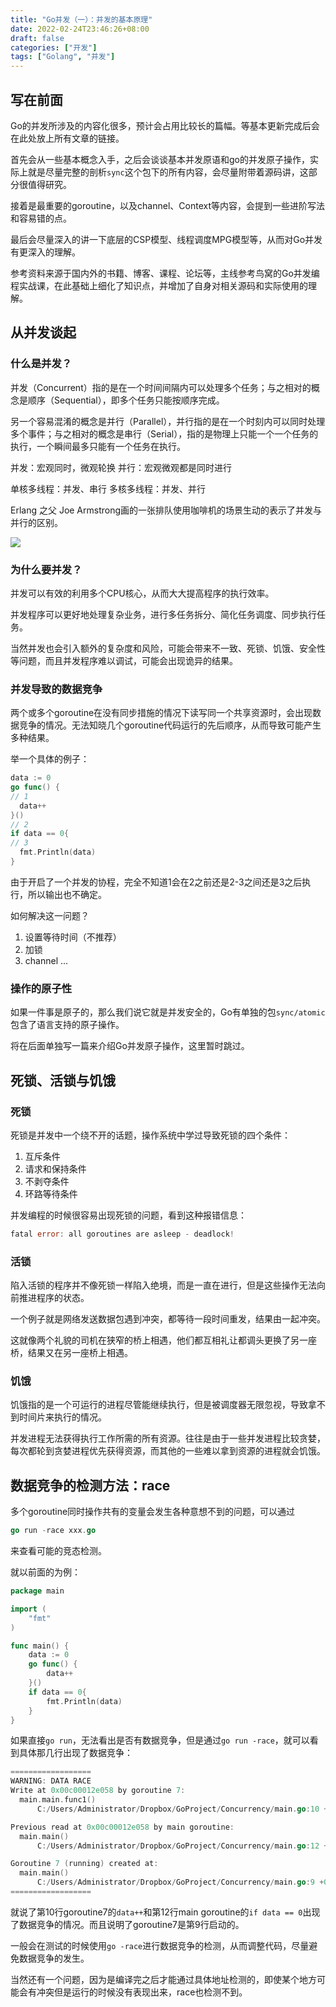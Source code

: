 ```yaml
---
title: "Go并发（一）：并发的基本原理"
date: 2022-02-24T23:46:26+08:00
draft: false
categories: ["开发"]
tags: ["Golang", "并发"]
---
```


## 写在前面

Go的并发所涉及的内容化很多，预计会占用比较长的篇幅。等基本更新完成后会在此处放上所有文章的链接。

首先会从一些基本概念入手，之后会谈谈基本并发原语和go的并发原子操作，实际上就是尽量完整的剖析`sync`这个包下的所有内容，会尽量附带着源码讲，这部分很值得研究。

接着是最重要的goroutine，以及channel、Context等内容，会提到一些进阶写法和容易错的点。

最后会尽量深入的讲一下底层的CSP模型、线程调度MPG模型等，从而对Go并发有更深入的理解。

参考资料来源于国内外的书籍、博客、课程、论坛等，主线参考鸟窝的Go并发编程实战课，在此基础上细化了知识点，并增加了自身对相关源码和实际使用的理解。

## 从并发谈起

### 什么是并发？

并发（Concurrent）指的是在一个时间间隔内可以处理多个任务；与之相对的概念是顺序（Sequential），即多个任务只能按顺序完成。

另一个容易混淆的概念是并行（Parallel），并行指的是在一个时刻内可以同时处理多个事件；与之相对的概念是串行（Serial），指的是物理上只能一个一个任务的执行，一个瞬间最多只能有一个任务在执行。

并发：宏观同时，微观轮换
并行：宏观微观都是同时进行

单核多线程：并发、串行
多核多线程：并发、并行

Erlang 之父 Joe Armstrong画的一张排队使用咖啡机的场景生动的表示了并发与并行的区别。

![](https://pic4.zhimg.com/80/v2-674f0d37fca4fac1bd2df28a2b78e633_720w.jpg?source=1940ef5c)

### 为什么要并发？

并发可以有效的利用多个CPU核心，从而大大提高程序的执行效率。

并发程序可以更好地处理复杂业务，进行多任务拆分、简化任务调度、同步执行任务。

当然并发也会引入额外的复杂度和风险，可能会带来不一致、死锁、饥饿、安全性等问题，而且并发程序难以调试，可能会出现诡异的结果。

### 并发导致的数据竞争

两个或多个goroutine在没有同步措施的情况下读写同一个共享资源时，会出现数据竞争的情况。无法知晓几个goroutine代码运行的先后顺序，从而导致可能产生多种结果。

举一个具体的例子：

```go
data := 0
go func() {
// 1
  data++
}()
// 2
if data == 0{
// 3
  fmt.Println(data)
}
```

由于开启了一个并发的协程，完全不知道1会在2之前还是2-3之间还是3之后执行，所以输出也不确定。

如何解决这一问题？
1. 设置等待时间（不推荐）
2. 加锁
3. channel
...

### 操作的原子性

如果一件事是原子的，那么我们说它就是并发安全的，Go有单独的包`sync/atomic`包含了语言支持的原子操作。

将在后面单独写一篇来介绍Go并发原子操作，这里暂时跳过。

## 死锁、活锁与饥饿

### 死锁

死锁是并发中一个绕不开的话题，操作系统中学过导致死锁的四个条件：
1. 互斥条件
2. 请求和保持条件
3. 不剥夺条件
4. 环路等待条件

并发编程的时候很容易出现死锁的问题，看到这种报错信息：
```go
fatal error: all goroutines are asleep - deadlock!
```

### 活锁

陷入活锁的程序并不像死锁一样陷入绝境，而是一直在进行，但是这些操作无法向前推进程序的状态。

一个例子就是网络发送数据包遇到冲突，都等待一段时间重发，结果由一起冲突。

这就像两个礼貌的司机在狭窄的桥上相遇，他们都互相礼让都调头更换了另一座桥，结果又在另一座桥上相遇。

### 饥饿

饥饿指的是一个可运行的进程尽管能继续执行，但是被调度器无限忽视，导致拿不到时间片来执行的情况。

并发进程无法获得执行工作所需的所有资源。往往是由于一些并发进程比较贪婪，每次都轮到贪婪进程优先获得资源，而其他的一些难以拿到资源的进程就会饥饿。

## 数据竞争的检测方法：race

多个goroutine同时操作共有的变量会发生各种意想不到的问题，可以通过

```go
go run -race xxx.go
```
来查看可能的竞态检测。

就以前面的为例：
```go
package main

import (
	"fmt"
)

func main() {
	data := 0
	go func() {
		data++
	}()
	if data == 0{
		fmt.Println(data)
	}
}
```

如果直接`go run`，无法看出是否有数据竞争，但是通过`go run -race`，就可以看到具体那几行出现了数据竞争：
```go
==================
WARNING: DATA RACE
Write at 0x00c00012e058 by goroutine 7:
  main.main.func1()
      C:/Users/Administrator/Dropbox/GoProject/Concurrency/main.go:10 +0x5a

Previous read at 0x00c00012e058 by main goroutine:
  main.main()
      C:/Users/Administrator/Dropbox/GoProject/Concurrency/main.go:12 +0x92

Goroutine 7 (running) created at:
  main.main()
      C:/Users/Administrator/Dropbox/GoProject/Concurrency/main.go:9 +0x84
==================
```

就说了第10行goroutine7的`data++`和第12行main goroutine的`if data == 0`出现了数据竞争的情况。而且说明了goroutine7是第9行启动的。

一般会在测试的时候使用`go -race`进行数据竞争的检测，从而调整代码，尽量避免数据竞争的发生。

当然还有一个问题，因为是编译完之后才能通过具体地址检测的，即使某个地方可能会有冲突但是运行的时候没有表现出来，race也检测不到。
